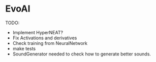 # EvoAI #

TODO:

* Implement HyperNEAT?
* Fix Activations and derivatives
* Check training from NeuralNetwork
* make tests
* SoundGenerator needed to check how to generate better sounds.
